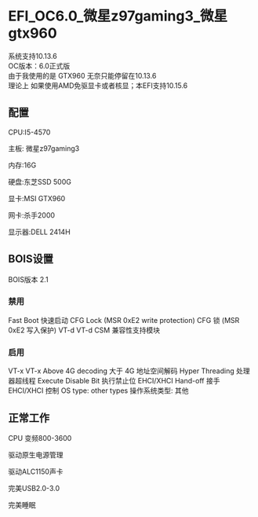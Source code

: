 # EFI_OC6.0_微星z97gaming3_微星gtx960

系统支持10.13.6  
OC版本：6.0正式版  
由于我使用的是 GTX960 无奈只能停留在10.13.6  
理论上 如果使用AMD免驱显卡或者核显；本EFI支持10.15.6  
## **配置**

CPU:I5-4570

主板: 微星z97gaming3

内存:16G

硬盘:东芝SSD 500G

显卡:MSI GTX960

网卡:杀手2000

显示器:DELL 2414H
## **BOIS设置**
BOIS版本 2.1
### 禁用

Fast Boot    快速启动
CFG Lock (MSR 0xE2 write protection)    CFG 锁 (MSR 0xE2 写入保护)
VT-d    VT-d
CSM    兼容性支持模块
### 启用
VT-x    VT-x
Above 4G decoding    大于 4G 地址空间解码
Hyper Threading    处理器超线程
Execute Disable Bit    执行禁止位
EHCI/XHCI Hand-off    接手 EHCI/XHCI 控制
OS type: other types    操作系统类型: 其他

## **正常工作**

CPU 变频800-3600

驱动原生电源管理

驱动ALC1150声卡

完美USB2.0-3.0

完美睡眠
